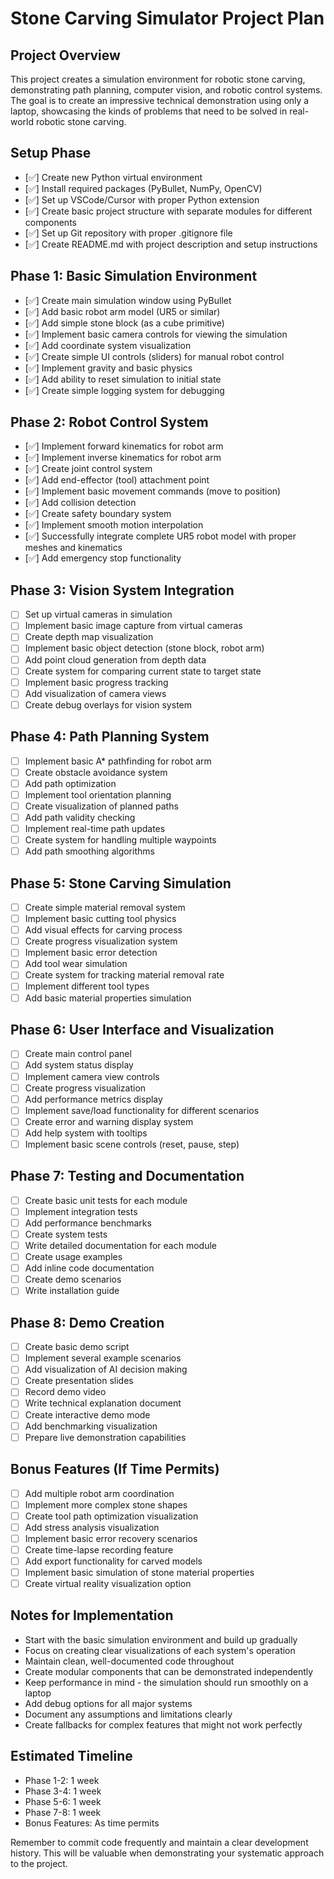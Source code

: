 # Stone Carving Simulator Project Plan

## Project Overview
This project creates a simulation environment for robotic stone carving, demonstrating path planning, computer vision, and robotic control systems. The goal is to create an impressive technical demonstration using only a laptop, showcasing the kinds of problems that need to be solved in real-world robotic stone carving.

## Setup Phase
- [✅] Create new Python virtual environment
- [✅] Install required packages (PyBullet, NumPy, OpenCV)
- [✅] Set up VSCode/Cursor with proper Python extension
- [✅] Create basic project structure with separate modules for different components
- [✅] Set up Git repository with proper .gitignore file
- [✅] Create README.md with project description and setup instructions

## Phase 1: Basic Simulation Environment
- [✅] Create main simulation window using PyBullet
- [✅] Add basic robot arm model (UR5 or similar)
- [✅] Add simple stone block (as a cube primitive)
- [✅] Implement basic camera controls for viewing the simulation
- [✅] Add coordinate system visualization
- [✅] Create simple UI controls (sliders) for manual robot control
- [✅] Implement gravity and basic physics
- [✅] Add ability to reset simulation to initial state
- [✅] Create simple logging system for debugging

## Phase 2: Robot Control System
- [✅] Implement forward kinematics for robot arm
- [✅] Implement inverse kinematics for robot arm
- [✅] Create joint control system
- [✅] Add end-effector (tool) attachment point
- [✅] Implement basic movement commands (move to position)
- [✅] Add collision detection
- [✅] Create safety boundary system
- [✅] Implement smooth motion interpolation
- [✅] Successfully integrate complete UR5 robot model with proper meshes and kinematics
- [✅] Add emergency stop functionality

## Phase 3: Vision System Integration
- [ ] Set up virtual cameras in simulation
- [ ] Implement basic image capture from virtual cameras
- [ ] Create depth map visualization
- [ ] Implement basic object detection (stone block, robot arm)
- [ ] Add point cloud generation from depth data
- [ ] Create system for comparing current state to target state
- [ ] Implement basic progress tracking
- [ ] Add visualization of camera views
- [ ] Create debug overlays for vision system

## Phase 4: Path Planning System
- [ ] Implement basic A* pathfinding for robot arm
- [ ] Create obstacle avoidance system
- [ ] Add path optimization
- [ ] Implement tool orientation planning
- [ ] Create visualization of planned paths
- [ ] Add path validity checking
- [ ] Implement real-time path updates
- [ ] Create system for handling multiple waypoints
- [ ] Add path smoothing algorithms

## Phase 5: Stone Carving Simulation
- [ ] Create simple material removal system
- [ ] Implement basic cutting tool physics
- [ ] Add visual effects for carving process
- [ ] Create progress visualization system
- [ ] Implement basic error detection
- [ ] Add tool wear simulation
- [ ] Create system for tracking material removal rate
- [ ] Implement different tool types
- [ ] Add basic material properties simulation

## Phase 6: User Interface and Visualization
- [ ] Create main control panel
- [ ] Add system status display
- [ ] Implement camera view controls
- [ ] Create progress visualization
- [ ] Add performance metrics display
- [ ] Implement save/load functionality for different scenarios
- [ ] Create error and warning display system
- [ ] Add help system with tooltips
- [ ] Implement basic scene controls (reset, pause, step)

## Phase 7: Testing and Documentation
- [ ] Create basic unit tests for each module
- [ ] Implement integration tests
- [ ] Add performance benchmarks
- [ ] Create system tests
- [ ] Write detailed documentation for each module
- [ ] Create usage examples
- [ ] Add inline code documentation
- [ ] Create demo scenarios
- [ ] Write installation guide

## Phase 8: Demo Creation
- [ ] Create basic demo script
- [ ] Implement several example scenarios
- [ ] Add visualization of AI decision making
- [ ] Create presentation slides
- [ ] Record demo video
- [ ] Write technical explanation document
- [ ] Create interactive demo mode
- [ ] Add benchmarking visualization
- [ ] Prepare live demonstration capabilities

## Bonus Features (If Time Permits)
- [ ] Add multiple robot arm coordination
- [ ] Implement more complex stone shapes
- [ ] Create tool path optimization visualization
- [ ] Add stress analysis visualization
- [ ] Implement basic error recovery scenarios
- [ ] Create time-lapse recording feature
- [ ] Add export functionality for carved models
- [ ] Implement basic simulation of stone material properties
- [ ] Create virtual reality visualization option

## Notes for Implementation
- Start with the basic simulation environment and build up gradually
- Focus on creating clear visualizations of each system's operation
- Maintain clean, well-documented code throughout
- Create modular components that can be demonstrated independently
- Keep performance in mind - the simulation should run smoothly on a laptop
- Add debug options for all major systems
- Document any assumptions and limitations clearly
- Create fallbacks for complex features that might not work perfectly

## Estimated Timeline
- Phase 1-2: 1 week
- Phase 3-4: 1 week
- Phase 5-6: 1 week
- Phase 7-8: 1 week
- Bonus Features: As time permits

Remember to commit code frequently and maintain a clear development history. This will be valuable when demonstrating your systematic approach to the project.